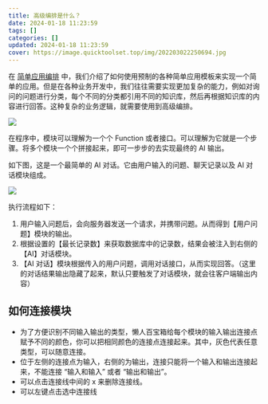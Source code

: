 ```yaml
---
title: 高级编排是什么？
date: 2024-01-18 11:23:59
tags: []
categories: []
updated: 2024-01-18 11:23:59
cover: https://image.quicktoolset.top/img/202203022250694.jpg
---
```


在 [简单应用编排](https://doc.lazaytools.top/tutorial-basics/simple-app) 中，我们介绍了如何使用预制的各种简单应用模板来实现一个简单的应用。但是在各种业务开发中，我们往往需要实现更加复杂的能力，例如对询问的问题进行分类，每个不同的分类都引用不同的知识库，然后再根据知识库的内容进行回答。这种复杂的业务逻辑，就需要使用到高级编排。

![](https://image.quicktoolset.top/img202401151456137.png)

在程序中，模块可以理解为一个个 Function 或者接口。可以理解为它就是一个步骤。将多个模块一个个拼接起来，即可一步步的去实现最终的 AI 输出。

如下图，这是一个最简单的 AI 对话。它由用户输入的问题、聊天记录以及 AI 对话模块组成。

![](https://image.quicktoolset.top/img202401151459763.png)

执行流程如下：

1. 用户输入问题后，会向服务器发送一个请求，并携带问题。从而得到【用户问题】模块的输出。
2. 根据设置的【最长记录数】来获取数据库中的记录数，结果会被注入到右侧的【AI】对话模块。
3. 【AI 对话】模块根据传入的用户问题，调用对话接口，从而实现回答。（这里的对话结果输出隐藏了起来，默认只要触发了对话模块，就会往客户端输出内容）


## 如何连接模块
* 为了方便识别不同输入输出的类型，懒人百宝箱给每个模块的输入输出连接点赋予不同的颜色，你可以把相同颜色的连接点连接起来。其中，灰色代表任意类型，可以随意连接。
* 位于左侧的连接点为输入，右侧的为输出，连接只能将一个输入和输出连接起来，不能连接 “输入和输入” 或者 “输出和输出”。
* 可以点击连接线中间的 x 来删除连接线。
* 可以左键点击选中连接线


























